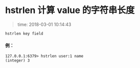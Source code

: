 # hstrlen 计算 value 的字符串长度
>time: 2018-03-01 10:14:43

```
hstrlen key field
```
#### 例：
```
127.0.0.1:6379> hstrlen user:1 name
(integer) 3
```
